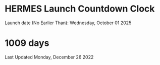 # HERMES Launch Countdown Clock

Launch date (No Earlier Than): Wednesday, October 01 2025
# 1009 days

Last Updated Monday, December 26 2022